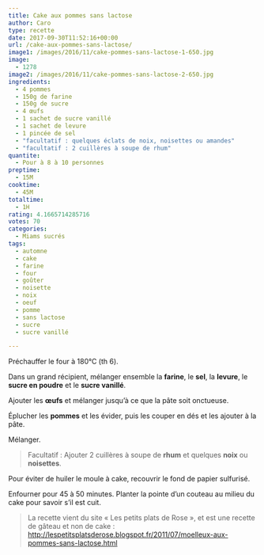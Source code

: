 ```yaml
---
title: Cake aux pommes sans lactose
author: Caro
type: recette
date: 2017-09-30T11:52:16+00:00
url: /cake-aux-pommes-sans-lactose/
image1: /images/2016/11/cake-pommes-sans-lactose-1-650.jpg
image:
  - 1278
image2: /images/2016/11/cake-pommes-sans-lactose-2-650.jpg
ingredients:
  - 4 pommes
  - 150g de farine
  - 150g de sucre
  - 4 œufs
  - 1 sachet de sucre vanillé
  - 1 sachet de levure
  - 1 pincée de sel
  - "facultatif : quelques éclats de noix, noisettes ou amandes"
  - "facultatif : 2 cuillères à soupe de rhum"
quantite:
  - Pour à 8 à 10 personnes
preptime:
  - 15M
cooktime:
  - 45M
totaltime:
  - 1H
rating: 4.1665714285716
votes: 70
categories:
  - Miams sucrés
tags:
  - automne
  - cake
  - farine
  - four
  - goûter
  - noisette
  - noix
  - oeuf
  - pomme
  - sans lactose
  - sucre
  - sucre vanillé

---
```

Préchauffer le four à 180°C (th 6).

Dans un grand récipient, mélanger ensemble la **farine**, le **sel**, la **levure**, le **sucre en poudre** et le **sucre vanillé**.

Ajouter les **œufs** et mélanger jusqu&rsquo;à ce que la pâte soit onctueuse.

Éplucher les **pommes** et les évider, puis les couper en dés et les ajouter à la pâte.

Mélanger.

> Facultatif : Ajouter 2 cuillères à soupe de **rhum** et quelques **noix** ou **noisettes**.

Pour éviter de huiler le moule à cake, recouvrir le fond de papier sulfurisé.

Enfourner pour 45 à 50 minutes. Planter la pointe d&rsquo;un couteau au milieu du cake pour savoir s&rsquo;il est cuit.

> La recette vient du site « Les petits plats de Rose », et est une recette de gâteau et non de cake : <a href="http://lespetitsplatsderose.blogspot.fr/2011/07/moelleux-aux-pommes-sans-lactose.html" target="_blank" rel="noopener">http://lespetitsplatsderose.blogspot.fr/2011/07/moelleux-aux-pommes-sans-lactose.html</a>

&nbsp;
